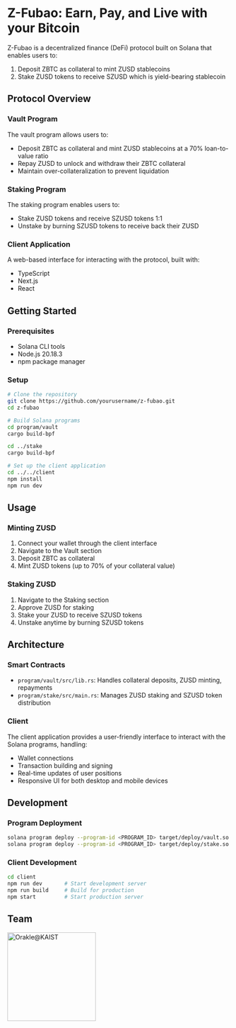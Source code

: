 # Z-Fubao: Earn, Pay, and Live with your Bitcoin

Z-Fubao is a decentralized finance (DeFi) protocol built on Solana that enables users to:
1. Deposit ZBTC as collateral to mint ZUSD stablecoins
2. Stake ZUSD tokens to receive SZUSD which is yield-bearing stablecoin

## Protocol Overview

### Vault Program
The vault program allows users to:
- Deposit ZBTC as collateral and mint ZUSD stablecoins at a 70% loan-to-value ratio
- Repay ZUSD to unlock and withdraw their ZBTC collateral
- Maintain over-collateralization to prevent liquidation

### Staking Program
The staking program enables users to:
- Stake ZUSD tokens and receive SZUSD tokens 1:1
- Unstake by burning SZUSD tokens to receive back their ZUSD

### Client Application
A web-based interface for interacting with the protocol, built with:
- TypeScript
- Next.js
- React

## Getting Started

### Prerequisites
- Solana CLI tools
- Node.js 20.18.3
- npm package manager

### Setup

```bash
# Clone the repository
git clone https://github.com/yourusername/z-fubao.git
cd z-fubao

# Build Solana programs
cd program/vault
cargo build-bpf

cd ../stake
cargo build-bpf

# Set up the client application
cd ../../client
npm install
npm run dev
```

## Usage

### Minting ZUSD
1. Connect your wallet through the client interface
2. Navigate to the Vault section
3. Deposit ZBTC as collateral
4. Mint ZUSD tokens (up to 70% of your collateral value)

### Staking ZUSD
1. Navigate to the Staking section
2. Approve ZUSD for staking
3. Stake your ZUSD to receive SZUSD tokens
4. Unstake anytime by burning SZUSD tokens

## Architecture

### Smart Contracts
- `program/vault/src/lib.rs`: Handles collateral deposits, ZUSD minting, repayments
- `program/stake/src/main.rs`: Manages ZUSD staking and SZUSD token distribution

### Client
The client application provides a user-friendly interface to interact with the Solana programs, handling:
- Wallet connections
- Transaction building and signing
- Real-time updates of user positions
- Responsive UI for both desktop and mobile devices

## Development

### Program Deployment
```bash
solana program deploy --program-id <PROGRAM_ID> target/deploy/vault.so
solana program deploy --program-id <PROGRAM_ID> target/deploy/stake.so
```

### Client Development
```bash
cd client
npm run dev       # Start development server
npm run build     # Build for production
npm start         # Start production server
```

## Team
[<img src="https://github.com/user-attachments/assets/583a005a-d5f3-45c6-bab9-aa271f44fe6f" alt="Orakle@KAIST" width="200"/>](https://www.orakle-kaist.xyz/en)

